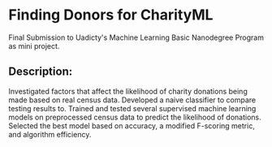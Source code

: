 # Finding Donors for CharityML
Final Submission to Uadicty's Machine Learning Basic Nanodegree Program as mini project.

## Description: 
Investigated factors that affect the likelihood of charity donations being made based on real census data. Developed a naive classifier to compare testing results to. Trained and tested several supervised machine learning models on preprocessed census data to predict the likelihood of donations. Selected the best model based on accuracy, a modified F-scoring metric, and algorithm efficiency.
